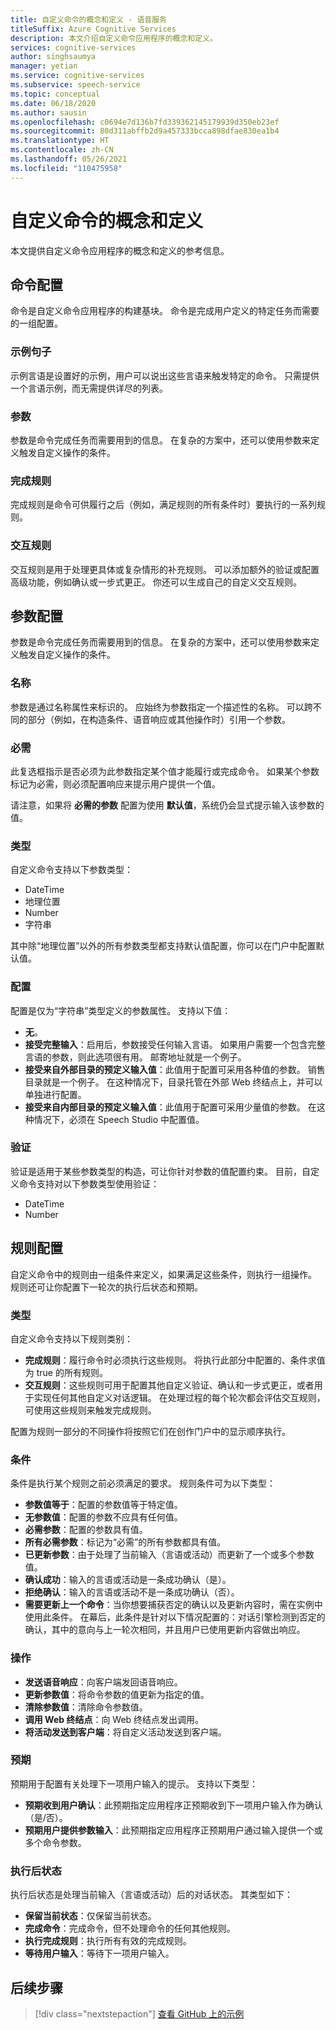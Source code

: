 ```yaml
---
title: 自定义命令的概念和定义 - 语音服务
titleSuffix: Azure Cognitive Services
description: 本文介绍自定义命令应用程序的概念和定义。
services: cognitive-services
author: singhsaumya
manager: yetian
ms.service: cognitive-services
ms.subservice: speech-service
ms.topic: conceptual
ms.date: 06/18/2020
ms.author: sausin
ms.openlocfilehash: c0694e7d136b7fd339362145179939d350eb23ef
ms.sourcegitcommit: 80d311abffb2d9a457333bcca898dfae830ea1b4
ms.translationtype: HT
ms.contentlocale: zh-CN
ms.lasthandoff: 05/26/2021
ms.locfileid: "110475958"
---
```

# <a name="custom-commands-concepts-and-definitions"></a>自定义命令的概念和定义

本文提供自定义命令应用程序的概念和定义的参考信息。

## <a name="commands-configuration"></a>命令配置
命令是自定义命令应用程序的构建基块。 命令是完成用户定义的特定任务而需要的一组配置。

### <a name="example-sentences"></a>示例句子
示例言语是设置好的示例，用户可以说出这些言语来触发特定的命令。 只需提供一个言语示例，而无需提供详尽的列表。

### <a name="parameters"></a>参数
参数是命令完成任务而需要用到的信息。 在复杂的方案中，还可以使用参数来定义触发自定义操作的条件。

### <a name="completion-rules"></a>完成规则
完成规则是命令可供履行之后（例如，满足规则的所有条件时）要执行的一系列规则。

### <a name="interaction-rules"></a>交互规则
交互规则是用于处理更具体或复杂情形的补充规则。 可以添加额外的验证或配置高级功能，例如确认或一步式更正。 你还可以生成自己的自定义交互规则。

## <a name="parameters-configuration"></a>参数配置

参数是命令完成任务而需要用到的信息。 在复杂的方案中，还可以使用参数来定义触发自定义操作的条件。

### <a name="name"></a>名称
参数是通过名称属性来标识的。 应始终为参数指定一个描述性的名称。 可以跨不同的部分（例如，在构造条件、语音响应或其他操作时）引用一个参数。

### <a name="required"></a>必需
此复选框指示是否必须为此参数指定某个值才能履行或完成命令。 如果某个参数标记为必需，则必须配置响应来提示用户提供一个值。

请注意，如果将 **必需的参数** 配置为使用 **默认值**，系统仍会显式提示输入该参数的值。

### <a name="type"></a>类型
自定义命令支持以下参数类型：

* DateTime
* 地理位置
* Number
* 字符串

其中除“地理位置”以外的所有参数类型都支持默认值配置，你可以在门户中配置默认值。

### <a name="configuration"></a>配置
配置是仅为“字符串”类型定义的参数属性。 支持以下值：

* **无**。
* **接受完整输入**：启用后，参数接受任何输入言语。 如果用户需要一个包含完整言语的参数，则此选项很有用。 邮寄地址就是一个例子。
* **接受来自外部目录的预定义输入值**：此值用于配置可采用各种值的参数。 销售目录就是一个例子。 在这种情况下，目录托管在外部 Web 终结点上，并可以单独进行配置。
* **接受来自内部目录的预定义输入值**：此值用于配置可采用少量值的参数。 在这种情况下，必须在 Speech Studio 中配置值。


### <a name="validation"></a>验证
验证是适用于某些参数类型的构造，可让你针对参数的值配置约束。 目前，自定义命令支持对以下参数类型使用验证：

* DateTime
* Number

## <a name="rules-configuration"></a>规则配置
自定义命令中的规则由一组条件来定义，如果满足这些条件，则执行一组操作。  规则还可让你配置下一轮次的执行后状态和预期。 

### <a name="types"></a>类型
自定义命令支持以下规则类别：

* **完成规则**：履行命令时必须执行这些规则。 将执行此部分中配置的、条件求值为 true 的所有规则。
* **交互规则**：这些规则可用于配置其他自定义验证、确认和一步式更正，或者用于实现任何其他自定义对话逻辑。 在处理过程的每个轮次都会评估交互规则，可使用这些规则来触发完成规则。

配置为规则一部分的不同操作将按照它们在创作门户中的显示顺序执行。

### <a name="conditions"></a>条件
条件是执行某个规则之前必须满足的要求。 规则条件可为以下类型：

* **参数值等于**：配置的参数值等于特定值。
* **无参数值**：配置的参数不应具有任何值。
* **必需参数**：配置的参数具有值。
* **所有必需参数**：标记为“必需”的所有参数都具有值。
* **已更新参数**：由于处理了当前输入（言语或活动）而更新了一个或多个参数值。
* **确认成功**：输入的言语或活动是一条成功确认（是）。
* **拒绝确认**：输入的言语或活动不是一条成功确认（否）。
* **需要更新上一个命令**：当你想要捕获否定的确认以及更新内容时，需在实例中使用此条件。 在幕后，此条件是针对以下情况配置的：对话引擎检测到否定的确认，其中的意向与上一轮次相同，并且用户已使用更新内容做出响应。

### <a name="actions"></a>操作
* **发送语音响应**：向客户端发回语音响应。
* **更新参数值**：将命令参数的值更新为指定的值。
* **清除参数值**：清除命令参数值。
* **调用 Web 终结点**：向 Web 终结点发出调用。
* **将活动发送到客户端**：将自定义活动发送到客户端。

### <a name="expectations"></a>预期
预期用于配置有关处理下一项用户输入的提示。 支持以下类型：

* **预期收到用户确认**：此预期指定应用程序正预期收到下一项用户输入作为确认（是/否）。
* **预期用户提供参数输入**：此预期指定应用程序正预期用户通过输入提供一个或多个命令参数。

### <a name="post-execution-state"></a>执行后状态
执行后状态是处理当前输入（言语或活动）后的对话状态。 其类型如下：

* **保留当前状态**：仅保留当前状态。
* **完成命令**：完成命令，但不处理命令的任何其他规则。
* **执行完成规则**：执行所有有效的完成规则。
* **等待用户输入**：等待下一项用户输入。



## <a name="next-steps"></a>后续步骤

> [!div class="nextstepaction"]
> [查看 GitHub 上的示例](https://aka.ms/speech/cc-samples)
